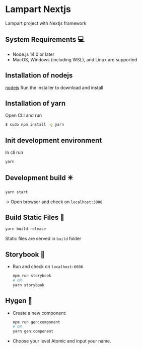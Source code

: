 # Lampart Nextjs

Lampart project with Nextjs framework

## System Requirements :computer:

- Node.js 14.0 or later
- MacOS, Windows (including WSL), and Linux are supported

## Installation of nodejs

[nodejs](https://nodejs.org) Run the installer to download and install

## Installation of yarn

Open CLI and run

```bash
$ sudo npm install -g yarn
```

## Init development environment

In cli run

```bash
yarn
```

## Development build :eight_pointed_black_star:

```bash
yarn start
```

→ Open browser and check on `localhost:3000`

## Build Static Files :file_folder:

```sh
yarn build:release
```

Static files are served in `build` folder

## Storybook :notebook:

- Run and check on `localhost:6006`

  ```sh
  npm run storybook
  # OR
  yarn storybook
  ```

## Hygen :diamond_shape_with_a_dot_inside:

- Create a new component:

  ```sh
  npm run gen:component
  # OR
  yarn gen:component
  ```

- Choose your level Atomic and input your name.
